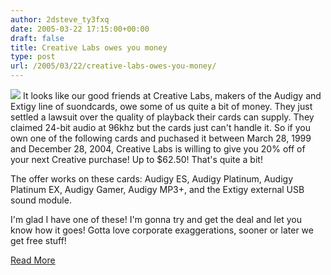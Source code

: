 ```yaml
---
author: 2dsteve_ty3fxq
date: 2005-03-22 17:15:00+00:00
draft: false
title: Creative Labs owes you money
type: post
url: /2005/03/22/creative-labs-owes-you-money/
---
```


![](http://images.google.com/images?q=tbn:AQ6PetxCl08J:images.amazon.com/images/P/B00005PK7P.01.LZZZZZZZ.jpg)
It looks like our good friends at Creative Labs, makers of the Audigy and Extigy line of suondcards, owe some of us quite a bit of money. They just settled a lawsuit over the quality of playback their cards can supply. They claimed 24-bit audio at 96khz but the cards just can't handle it. So if you own one of the following cards and puchased it between March 28, 1999 and December 28, 2004, Creative Labs is willing to give you 20% off of your next Creative purchase! Up to $62.50! That's quite a bit!

The offer works on these cards:
Audigy ES, Audigy Platinum, Audigy Platinum EX, Audigy Gamer, Audigy MP3+, and the Extigy external USB sound module.

I'm glad I have one of these! I'm gonna try and get the deal and let you know how it goes! Gotta love corporate exaggerations, sooner or later we get free stuff!

[Read More](http://www.theinquirer.net/?article=22019)
